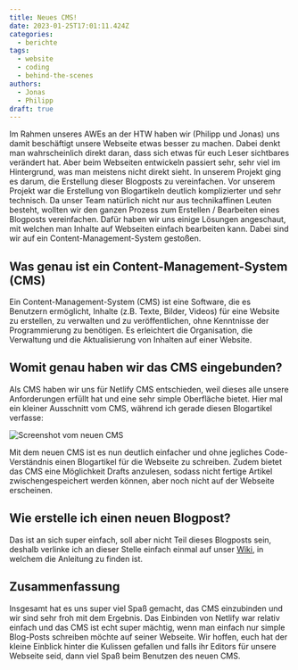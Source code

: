 ```yaml
---
title: Neues CMS!
date: 2023-01-25T17:01:11.424Z
categories:
  - berichte
tags:
  - website
  - coding
  - behind-the-scenes
authors:
  - Jonas
  - Philipp
draft: true
---
```

Im Rahmen unseres AWEs an der HTW haben wir (Philipp und Jonas) uns damit beschäftigt unsere Webseite etwas besser zu machen. Dabei denkt man wahrscheinlich direkt daran, dass sich etwas für euch Leser sichtbares verändert hat. Aber beim Webseiten entwickeln passiert sehr, sehr viel im Hintergrund, was man meistens nicht direkt sieht. In unserem Projekt ging es darum, die Erstellung dieser Blogposts zu vereinfachen. Vor unserem Projekt war die Erstellung von Blogartikeln deutlich komplizierter und sehr technisch. Da unser Team natürlich nicht nur aus technikaffinen Leuten besteht, wollten wir den ganzen Prozess zum Erstellen / Bearbeiten eines Blogposts vereinfachen. Dafür haben wir uns einige Lösungen angeschaut, mit welchen man Inhalte auf Webseiten einfach bearbeiten kann. Dabei sind wir auf ein Content-Management-System gestoßen.

## Was genau ist ein Content-Management-System (CMS)

Ein Content-Management-System (CMS) ist eine Software, die es Benutzern ermöglicht, Inhalte (z.B. Texte, Bilder, Videos) für eine Website zu erstellen, zu verwalten und zu veröffentlichen, ohne Kenntnisse der Programmierung zu benötigen. Es erleichtert die Organisation, die Verwaltung und die Aktualisierung von Inhalten auf einer Website.

## Womit genau haben wir das CMS eingebunden?

A﻿ls CMS haben wir uns für Netlify CMS entschieden, weil dieses alle unsere Anforderungen erfüllt hat und eine sehr simple Oberfläche bietet. Hier mal ein kleiner Ausschnitt vom CMS, während ich gerade diesen Blogartikel verfasse:

![](/images/cms/screenshot-from-2023-01-27-13-03-30.png "Screenshot vom neuen CMS")

M﻿it dem neuen CMS ist es nun deutlich einfacher und ohne jegliches Code-Verständnis einen Blogartikel für die Webseite zu schreiben. Zudem bietet das CMS eine Möglichkeit Drafts anzulesen, sodass nicht fertige Artikel zwischengespeichert werden können, aber noch nicht auf der Webseite erscheinen.

## W﻿ie erstelle ich einen neuen Blogpost?

D﻿as ist an sich super einfach, soll aber nicht Teil dieses Blogposts sein, deshalb verlinke ich an dieser Stelle einfach einmal auf unser [Wiki](https://github.com/Coderdojo-Schoeneweide/website-hugo/blob/master/how-to-blog.md), in welchem die Anleitung zu finden ist. 

## Z﻿usammenfassung

I﻿nsgesamt hat es uns super viel Spaß gemacht, das CMS einzubinden und wir sind sehr froh mit dem Ergebnis. Das Einbinden von Netlify war relativ einfach und das CMS ist echt super mächtig, wenn man einfach nur simple Blog-Posts schreiben möchte auf seiner Webseite. Wir hoffen, euch hat der kleine Einblick hinter die Kulissen gefallen und falls ihr Editors für unsere Webseite seid, dann viel Spaß beim Benutzen des neuen CMS.